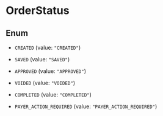 

# OrderStatus

## Enum


* `CREATED` (value: `"CREATED"`)

* `SAVED` (value: `"SAVED"`)

* `APPROVED` (value: `"APPROVED"`)

* `VOIDED` (value: `"VOIDED"`)

* `COMPLETED` (value: `"COMPLETED"`)

* `PAYER_ACTION_REQUIRED` (value: `"PAYER_ACTION_REQUIRED"`)



